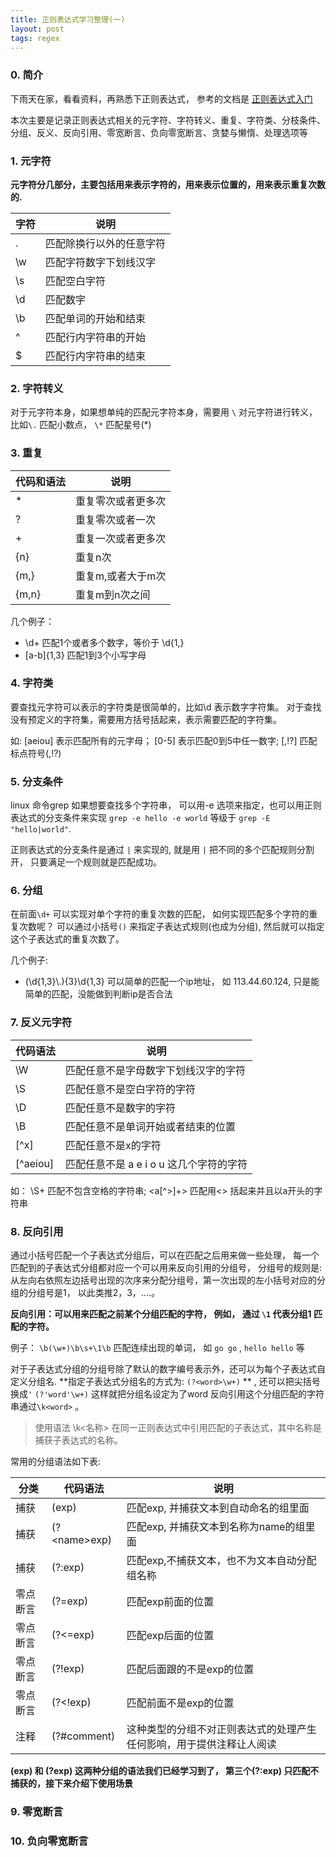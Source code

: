 ```yaml
---
title: 正则表达式学习整理(一)
layout: post
tags: regex
---
```


### 0. 简介

下雨天在家，看看资料，再熟悉下正则表达式， 参考的文档是 [正则表达式入门](http://deerchao.net/tutorials/regex/regex.htm)

本次主要是记录正则表达式相关的元字符、字符转义、重复、字符类、分枝条件、分组、反义、反向引用、零宽断言、负向零宽断言、贪婪与懒惰、处理选项等

### 1. 元字符
**元字符分几部分，主要包括用来表示字符的，用来表示位置的，用来表示重复次数的.**

字符|说明
----|----
.|匹配除换行以外的任意字符
\w|匹配字符数字下划线汉字
\s|匹配空白字符
\d|匹配数字
\b|匹配单词的开始和结束
^|匹配行内字符串的开始
$|匹配行内字符串的结束

### 2. 字符转义

对于元字符本身，如果想单纯的匹配元字符本身，需要用 `\` 对元字符进行转义， 比如`\.` 匹配小数点， `\*` 匹配星号(*) 

### 3. 重复
代码和语法|说明
--------|------
*| 重复零次或者更多次
?| 重复零次或者一次
+| 重复一次或者更多次
{n} | 重复n次
{m,} | 重复m,或者大于m次
{m,n} | 重复m到n次之间

几个例子：
*  \d+ 匹配1个或者多个数字，等价于 \d{1,}
*  [a-b]{1,3} 匹配1到3个小写字母

### 4. 字符类

要查找元字符可以表示的字符类是很简单的，比如\d 表示数字字符集。 对于查找没有预定义的字符集，需要用方括号括起来，表示需要匹配的字符集。

如: [aeiou] 表示匹配所有的元字母； [0-5] 表示匹配0到5中任一数字; [,!\?]  匹配标点符号(,!?)

### 5. 分支条件
linux 命令grep 如果想要查找多个字符串， 可以用-e 选项来指定，也可以用正则表达式的分支条件来实现 `grep -e hello -e world` 等级于 `grep -E "hello|world"`. 

正则表达式的分支条件是通过 `|` 来实现的, 就是用 `|` 把不同的多个匹配规则分割开， 只要满足一个规则就是匹配成功。


### 6. 分组

在前面`\d+` 可以实现对单个字符的重复次数的匹配， 如何实现匹配多个字符的重复次数呢？ 可以通过小括号`()` 来指定子表达式规则(也成为分组), 然后就可以指定这个子表达式的重复次数了。

几个例子:

* (\d{1,3}\\.){3}\d{1,3} 可以简单的匹配一个ip地址， 如 113.44.60.124, 只是能简单的匹配，没能做到判断ip是否合法

### 7. 反义元字符

代码语法|说明
--------|----
\W | 匹配任意不是字母数字下划线汉字的字符
\S | 匹配任意不是空白字符的字符
\D | 匹配任意不是数字的字符
\B | 匹配任意不是单词开始或者结束的位置
[\^x] | 匹配任意不是x的字符
[\^aeiou] | 匹配任意不是 a e i o u 这几个字符的字符

如： \S+ 匹配不包含空格的字符串; <a[^>]+>  匹配用<> 括起来并且以a开头的字符串

### 8. 反向引用
通过小括号匹配一个子表达式分组后，可以在匹配之后用来做一些处理， 每一个匹配到的子表达式分组都对应一个可以用来反向引用的分组号， 
分组号的规则是: 从左向右依照左边括号出现的次序来分配分组号，第一次出现的左小括号对应的分组的分组号是1， 以此类推2，3，....。

**反向引用：可以用来匹配之前某个分组匹配的字符， 例如， 通过 `\1` 代表分组1 匹配的字符。**

例子： `\b(\w+)\b\s+\1\b` 匹配连续出现的单词， 如 `go go` , `hello hello` 等

对于子表达式分组的分组号除了默认的数字编号表示外，还可以为每个子表达式自定义分组名. 
**指定子表达式分组名的方式为: `(?<word>\w+)` ** , 还可以把尖括号换成`'`  `(?'word'\w+)`  这样就把分组名设定为了word
反向引用这个分组匹配的字符串通过`\k<word>`  。

> 使用语法 \k<名称> 在同一正则表达式中引用匹配的子表达式，其中名称是捕获子表达式的名称。

常用的分组语法如下表:

分类|代码语法|说明
-----|----|----
捕获|(exp) | 匹配exp, 并捕获文本到自动命名的组里面
捕获|(?\<name\>exp)| 匹配exp, 并捕获文本到名称为name的组里面
捕获|(?:exp)| 匹配exp,不捕获文本，也不为文本自动分配组名称
零点断言|(?=exp)| 匹配exp前面的位置
零点断言|(?<=exp)| 匹配exp后面的位置
零点断言|(?!exp)| 匹配后面跟的不是exp的位置
零点断言|(?<!exp)| 匹配前面不是exp的位置
注释|(?#comment) | 这种类型的分组不对正则表达式的处理产生任何影响，用于提供注释让人阅读


**(exp) 和 (?<name>exp) 这两种分组的语法我们已经学习到了， 第三个(?:exp) 只匹配不捕获的，接下来介绍下使用场景**

### 9. 零宽断言

### 10. 负向零宽断言





